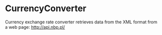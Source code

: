 # CurrencyConverter

Currency exchange rate converter retrieves data from the XML format from a web page: http://api.nbp.pl/
